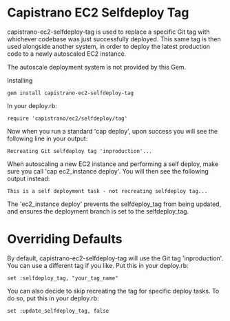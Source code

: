 Capistrano EC2 Selfdeploy Tag
====================================================

capistrano-ec2-selfdeploy-tag is used to replace a specific Git tag with whichever codebase was just successfully deployed. This same tag is then used alongside another system, in order to deploy the latest production code to a newly autoscaled EC2 instance.

The autoscale deployment system is not provided by this Gem.

Installing

    gem install capistrano-ec2-selfdeploy-tag

In your deploy.rb:

    require 'capistrano/ec2/selfdeploy/tag'

Now when you run a standard 'cap deploy', upon success you will see the following line in your output:

    Recreating Git selfdeploy tag 'inproduction'...
    
When autoscaling a new EC2 instance and performing a self deploy, make sure you call 'cap ec2_instance deploy'. You will then see the following output instead:

    This is a self deployment task - not recreating selfdeploy tag...
    
The 'ec2_instance deploy' prevents the selfdeploy_tag from being updated, and ensures the deployment branch is set to the selfdeploy_tag.

Overriding Defaults
====================================================

By default, capistrano-ec2-selfdeploy-tag will use the Git tag 'inproduction'. You can use a different tag if you like.
Put this in your deploy.rb:

    set :selfdeploy_tag, "your_tag_name"

You can also decide to skip recreating the tag for specific deploy tasks. To do so, put this in your deploy.rb:

    set :update_selfdeploy_tag, false